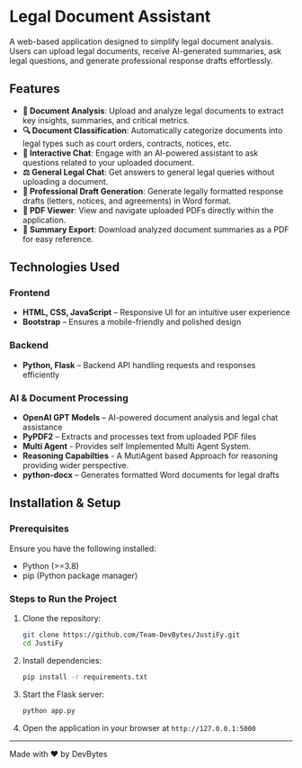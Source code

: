 # Legal Document Assistant

A web-based application designed to simplify legal document analysis. Users can upload legal documents, receive AI-generated summaries, ask legal questions, and generate professional response drafts effortlessly.

## Features

- **📜 Document Analysis**: Upload and analyze legal documents to extract key insights, summaries, and critical metrics.
- **🔍 Document Classification**: Automatically categorize documents into legal types such as court orders, contracts, notices, etc.
- **💬 Interactive Chat**: Engage with an AI-powered assistant to ask questions related to your uploaded document.
- **⚖️ General Legal Chat**: Get answers to general legal queries without uploading a document.
- **📝 Professional Draft Generation**: Generate legally formatted response drafts (letters, notices, and agreements) in Word format.
- **📂 PDF Viewer**: View and navigate uploaded PDFs directly within the application.
- **📄 Summary Export**: Download analyzed document summaries as a PDF for easy reference.

## Technologies Used

### Frontend
- **HTML, CSS, JavaScript** – Responsive UI for an intuitive user experience
- **Bootstrap** – Ensures a mobile-friendly and polished design

### Backend
- **Python, Flask** – Backend API handling requests and responses efficiently

### AI & Document Processing
- **OpenAI GPT Models** – AI-powered document analysis and legal chat assistance
- **PyPDF2** – Extracts and processes text from uploaded PDF files
- **Multi Agent** - Provides self Implemented Multi Agent System.
- **Reasoning Capabilties** - A MutiAgent based Approach for reasoning providing wider perspective.
- **python-docx** – Generates formatted Word documents for legal drafts

## Installation & Setup

### Prerequisites
Ensure you have the following installed:
- Python (>=3.8)
- pip (Python package manager)

### Steps to Run the Project

1. Clone the repository:
   ```sh
   git clone https://github.com/Team-DevBytes/JustiFy.git
   cd JustiFy
   ```
2. Install dependencies:
   ```sh
   pip install -r requirements.txt
   ```
3. Start the Flask server:
   ```sh
   python app.py
   ```
4. Open the application in your browser at `http://127.0.0.1:5000`

---

Made with ❤️ by DevBytes
